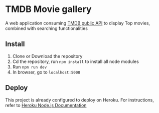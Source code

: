 # TMDB Movie gallery
A web application consuming [TMDB public API](https://www.themoviedb.org/documentation/api?language=en) to display Top movies, combined with searching functionalities

## Install
1. Clone or Download the repository
2. Cd the repository, run `npm install` to install all node modules
3. Run `npm run dev`
4. In browser, go to `localhost:5000`

## Deploy
This project is already configured to deploy on Heroku. For instructions, refer to [Heroku Node.js Documentation](https://devcenter.heroku.com/articles/getting-started-with-nodejs#introduction)
